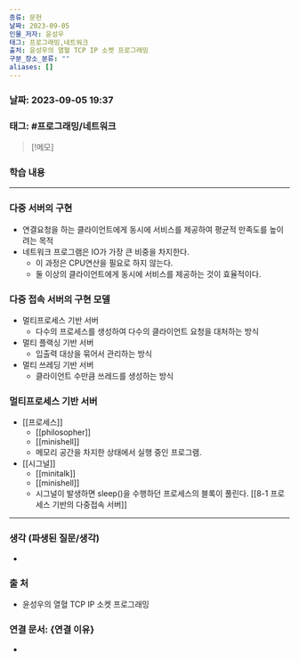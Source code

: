 ```yaml
---
종류: 문헌
날짜: 2023-09-05
인물_저자: 윤성우
태그: 프로그래밍,네트워크
출처: 윤성우의 열혈 TCP IP 소켓 프로그래밍
구분_장소_분류: ""
aliases: []
---
```


### 날짜: 2023-09-05 19:37
### 태그: #프로그래밍/네트워크

>[!메모]
> 

### 학습 내용
---
### 다중 서버의 구현
- 연결요청을 하는 클라이언트에게 동시에 서비스를 제공하여 평균적 만족도를 높이려는 목적
- 네트워크 프로그램은 IO가 가장 큰 비중을 차지한다.
	- 이 과정은 CPU연산을 필요로 하지 않는다.
	- 둘 이상의 클라이언트에게 동시에 서비스를 제공하는 것이 효율적이다.
### 다중 접속 서버의 구현 모델
- 멀티프로세스 기반 서버
	- 다수의 프로세스를 생성하여 다수의 클라이언트 요청을 대처하는 방식
- 멀티 플랙싱 기반 서버
	- 입출력 대상을 묶어서 관리하는 방식
- 멀티 쓰레딩 기반 서버
	- 클라이언트 수만큼 쓰레드를 생성하는 방식
### 멀티프로세스 기반 서버
- [[프로세스]]
	- [[philosopher]]
	- [[minishell]]
	- 메모리 공간을 차지한 상태에서 실행 중인 프로그램.
- [[시그널]]
	- [[minitalk]]
	- [[minishell]]
	- 시그널이 발생하면 sleep()을 수행하던 프로세스의 블록이 풀린다.
[[8-1 프로세스 기반의 다중접속 서버]]



---
### 생각 (파생된 질문/생각)
- 
### 출 처
- 윤성우의 열혈 TCP IP 소켓 프로그래밍

### 연결 문서: {연결 이유}
- 